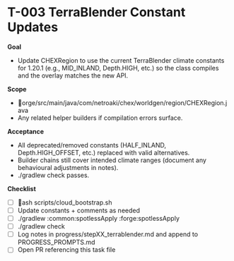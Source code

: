 # T-003 TerraBlender Constant Updates

**Goal**
- Update CHEXRegion to use the current TerraBlender climate constants for 1.20.1 (e.g., MID_INLAND, Depth.HIGH, etc.) so the class compiles and the overlay matches the new API.

**Scope**
- orge/src/main/java/com/netroaki/chex/worldgen/region/CHEXRegion.java
- Any related helper builders if compilation errors surface.

**Acceptance**
- All deprecated/removed constants (HALF_INLAND, Depth.HIGH_OFFSET, etc.) replaced with valid alternatives.
- Builder chains still cover intended climate ranges (document any behavioural adjustments in notes).
- ./gradlew check passes.

**Checklist**
- [ ] ash scripts/cloud_bootstrap.sh
- [ ] Update constants + comments as needed
- [ ] ./gradlew :common:spotlessApply :forge:spotlessApply
- [ ] ./gradlew check
- [ ] Log notes in progress/stepXX_terrablender.md and append to PROGRESS_PROMPTS.md
- [ ] Open PR referencing this task file

